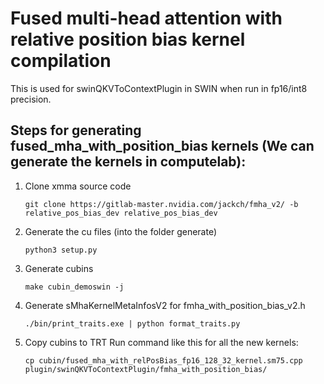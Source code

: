 # Fused multi-head attention with relative position bias kernel compilation

This is used for swinQKVToContextPlugin in SWIN when run in fp16/int8 precision. 

## Steps for generating fused_mha_with_position_bias kernels (We can generate the kernels in computelab):

1. Clone xmma source code
   ```
   git clone https://gitlab-master.nvidia.com/jackch/fmha_v2/ -b relative_pos_bias_dev relative_pos_bias_dev
   ```
   
2. Generate the cu files (into the folder generate)
   ```
   python3 setup.py
   ```
   
3. Generate cubins
   ```
   make cubin_demoswin -j
   ```
   
4. Generate sMhaKernelMetaInfosV2 for fmha_with_position_bias_v2.h 
   ```
   ./bin/print_traits.exe | python format_traits.py
   ```

5. Copy cubins to TRT
   Run command like this for all the new kernels:
      ```
      cp cubin/fused_mha_with_relPosBias_fp16_128_32_kernel.sm75.cpp plugin/swinQKVToContextPlugin/fmha_with_position_bias/
      ```

        